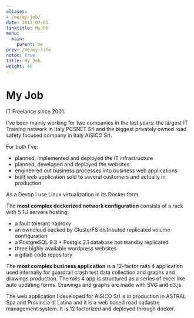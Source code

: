 ```yaml
---
aliases:
- /me/my-job/
date: 2013-07-01
linktitle: MyJOb
menu:
  main:
    parent: me
prev: /me/my-life
notoc: true
title: My Job
weight: 40
---
```


# My Job

IT Freelance since 2001.

I've been mainly working for two companies in the last years: the largest IT Training network in Italy PCSNET Srl and the biggest privately owned road safety focused company in Italy AISICO Srl. 

For both I've:
- planned, implemented and deployed the IT infrastructure
- planned, developed and deployed the websites
- engineered out business processes into business web applications
- built web application sold to several customers and actually in production

As a Devop I use Linux virtualization in its Docker form.

The **most complex dockerized network configuration** consists of a rack with 5 1U servers hosting:
- a fault tolerant haproxy
- an owncloud backed by GlusterFS distributed replicated volume configuration
- a PostgreSQL 9.3 + Postgis 2.1 database hot standby replicated
- three highly available wordpress websites 
- a gitlab code repository

The **most complex business application** is a 12-factor rails 4 application used internally for guardrail crash test data collection and graphs and drawings production.
The rails 4 app is structured as a series of excel like auto updating forms. Drawings and graphs are made with SVG and d3.js.

The web application I developed for AISICO Srl is in production in ASTRAL Spa and Provincia di Latina and it is a web based road cadastre management system. It is 12 factorized and deployed through docker.






